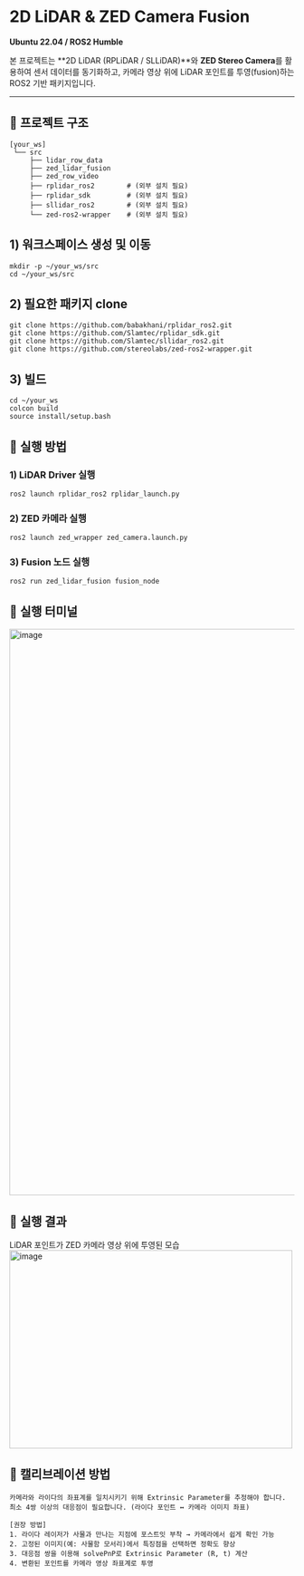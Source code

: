 # 2D LiDAR & ZED Camera Fusion
**Ubuntu 22.04 / ROS2 Humble**

본 프로젝트는 **2D LiDAR (RPLiDAR / SLLiDAR)**와 **ZED Stereo Camera**를 활용하여 센서 데이터를 동기화하고, 카메라 영상 위에 LiDAR 포인트를 투영(fusion)하는 ROS2 기반 패키지입니다.  

---

## 📂 프로젝트 구조

```plaintext
[your_ws]
 └── src
     ├── lidar_row_data
     ├── zed_lidar_fusion
     ├── zed_row_video
     ├── rplidar_ros2        # (외부 설치 필요)
     ├── rplidar_sdk         # (외부 설치 필요)
     ├── sllidar_ros2        # (외부 설치 필요)
     └── zed-ros2-wrapper    # (외부 설치 필요)
```

## 1) 워크스페이스 생성 및 이동
```plaintext
mkdir -p ~/your_ws/src
cd ~/your_ws/src
```

## 2) 필요한 패키지 clone
```plaintext
git clone https://github.com/babakhani/rplidar_ros2.git
git clone https://github.com/Slamtec/rplidar_sdk.git
git clone https://github.com/Slamtec/sllidar_ros2.git
git clone https://github.com/stereolabs/zed-ros2-wrapper.git
```

## 3) 빌드
```plaintext
cd ~/your_ws
colcon build
source install/setup.bash
```

## 🚀 실행 방법
### 1) LiDAR Driver 실행
```plaintext
ros2 launch rplidar_ros2 rplidar_launch.py
```
### 2) ZED 카메라 실행
```plaintext
ros2 launch zed_wrapper zed_camera.launch.py
```
### 3) Fusion 노드 실행
```plaintext
ros2 run zed_lidar_fusion fusion_node
```
## 📌 실행 터미널
<img width="1500" height="1000" alt="image" src="https://github.com/user-attachments/assets/15f52809-912a-4e51-93a3-985c25e1db87" />

## 🎯 실행 결과
LiDAR 포인트가 ZED 카메라 영상 위에 투영된 모습
<img width="500" height="350" alt="image" src="https://github.com/user-attachments/assets/55482f9c-8056-4eb5-8fc4-68315a42b09c" />


## 📐 캘리브레이션 방법
```plaintext
카메라와 라이다의 좌표계를 일치시키기 위해 Extrinsic Parameter를 추정해야 합니다.
최소 4쌍 이상의 대응점이 필요합니다. (라이다 포인트 ↔ 카메라 이미지 좌표)

[권장 방법]
1. 라이다 레이저가 사물과 만나는 지점에 포스트잇 부착 → 카메라에서 쉽게 확인 가능
2. 고정된 이미지(예: 사물함 모서리)에서 특징점을 선택하면 정확도 향상
3. 대응점 쌍을 이용해 solvePnP로 Extrinsic Parameter (R, t) 계산
4. 변환된 포인트를 카메라 영상 좌표계로 투영
```

